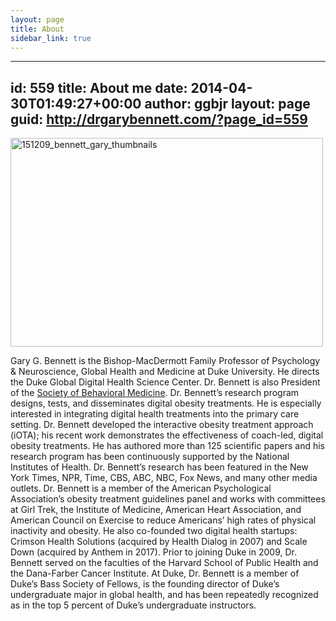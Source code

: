 ```yaml
---
layout: page
title: About
sidebar_link: true
---
```


---
id: 559
title: About me
date: 2014-04-30T01:49:27+00:00
author: ggbjr
layout: page
guid: http://drgarybennett.com/?page_id=559
---
[<img class="aligncenter wp-image-583" src="http://drgarybennett.com/wp-content/uploads/2014/04/151209_bennett005.jpg" alt="151209_bennett_gary_thumbnails" width="500" height="334" srcset="http://drgarybennett.com/wp-content/uploads/2014/04/151209_bennett005.jpg 737w, http://drgarybennett.com/wp-content/uploads/2014/04/151209_bennett005-300x200.jpg 300w" sizes="(max-width: 500px) 100vw, 500px" />](http://drgarybennett.com/wp-content/uploads/2018/01/065615_health_forward0990.jpg)

Gary G. Bennett is the Bishop-MacDermott Family Professor of Psychology & Neuroscience, Global Health and Medicine at Duke University. He directs the Duke Global Digital Health Science Center. Dr. Bennett is also President of the [Society of Behavioral Medicine](http://www.sbm.org). Dr. Bennett’s research program designs, tests, and disseminates digital obesity treatments. He is especially interested in integrating digital health treatments into the primary care setting. Dr. Bennett developed the interactive obesity treatment approach (iOTA); his recent work demonstrates the effectiveness of coach-led, digital obesity treatments. He has authored more than 125 scientific papers and his research program has been continuously supported by the National Institutes of Health. Dr. Bennett’s research has been featured in the New York Times, NPR, Time, CBS, ABC, NBC, Fox News, and many other media outlets. Dr. Bennett is a member of the American Psychological Association’s obesity treatment guidelines panel and works with committees at Girl Trek, the Institute of Medicine, American Heart Association, and American Council on Exercise to reduce Americans’ high rates of physical inactivity and obesity. He also co-founded two digital health startups: Crimson Health Solutions (acquired by Health Dialog in 2007) and Scale Down (acquired by Anthem in 2017). Prior to joining Duke in 2009, Dr. Bennett served on the faculties of the Harvard School of Public Health and the Dana-Farber Cancer Institute. At Duke, Dr. Bennett is a member of Duke’s Bass Society of Fellows, is the founding director of Duke&#8217;s undergraduate major in global health, and has been repeatedly recognized as in the top 5 percent of Duke’s undergraduate instructors.

